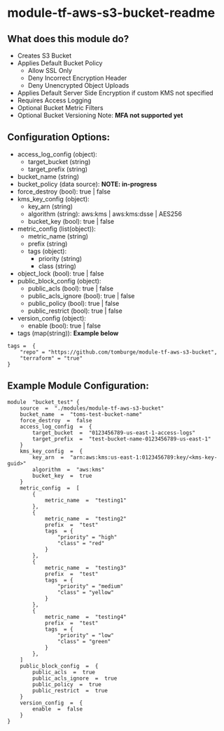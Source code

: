 # module-tf-aws-s3-bucket-readme

## What does this module do?

-   Creates S3 Bucket
-   Applies Default Bucket Policy
    -   Allow SSL Only
    -   Deny Incorrect Encryption Header
    -   Deny Unencrypted Object Uploads
-   Applies Default Server Side Encryption if custom KMS not specified
-   Requires Access Logging
-   Optional Bucket Metric Filters
-   Optional Bucket Versioning Note: **MFA not supported yet**

## Configuration Options:

-   access_log_config (object):
    -   target_bucket (string)
    -   target_prefix (string)
-   bucket_name (string)
-   bucket_policy (data source): **NOTE: in-progress**
-   force_destroy (bool): true | false
-   kms_key_config (object):
    -   key_arn (string)
    -   algorithm (string): aws:kms | aws:kms:dsse | AES256
    -   bucket_key (bool): true | false
-   metric_config (list(object)):
    -   metric_name (string)
    -   prefix (string)
    -   tags (object):
        -   priority (string)
        -   class (string)
-   object_lock (bool): true | false
-   public_block_config (object):
    -   public_acls (bool): true | false
    -   public_acls_ignore (bool): true | false
    -   public_policy (bool): true | false
    -   public_restrict (bool): true | false
-   version_config (object):
    -   enable (bool): true | false
-   tags (map(string)): **Example below**

```
tags =  {
	"repo" = "https://github.com/tomburge/module-tf-aws-s3-bucket",
	"terraform" = "true"
}
```

## Example Module Configuration:

```
module  "bucket_test" {
	source  =  "./modules/module-tf-aws-s3-bucket"
	bucket_name  =  "toms-test-bucket-name"
	force_destroy  =  false
	access_log_config  =  {
		target_bucket  =  "0123456789-us-east-1-access-logs"
		target_prefix  =  "test-bucket-name-0123456789-us-east-1"
	}
	kms_key_config  =  {
		key_arn  =  "arn:aws:kms:us-east-1:0123456789:key/<kms-key-guid>"
		algorithm  =  "aws:kms"
		bucket_key  =  true
	}
	metric_config  =  [
		{
			metric_name  =  "testing1"
		},
		{
			metric_name  =  "testing2"
			prefix  =  "test"
			tags  = {
				"priority" = "high"
				"class" = "red"
			}
		},
		{
			metric_name  =  "testing3"
			prefix  =  "test"
			tags  = {
				"priority" = "medium"
				"class" = "yellow"
			}
		},
		{
			metric_name  =  "testing4"
			prefix  =  "test"
			tags  = {
				"priority" = "low"
				"class" = "green"
			}
		},
	]
	public_block_config  =  {
		public_acls  =  true
		public_acls_ignore  =  true
		public_policy  =  true
		public_restrict  =  true
	}
	version_config  =  {
		enable  =  false
	}
}
```
